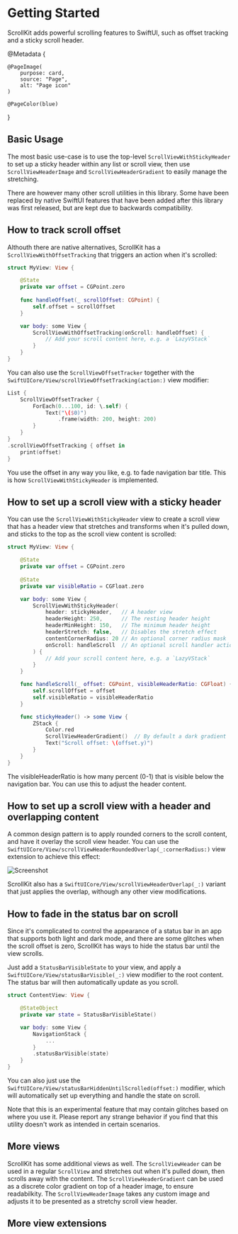 # Getting Started

ScrollKit adds powerful scrolling features to SwiftUI, such as offset tracking and a sticky scroll header.

@Metadata {

    @PageImage(
        purpose: card,
        source: "Page",
        alt: "Page icon"
    )

    @PageColor(blue)
}


## Basic Usage

The most basic use-case is to use the top-level ``ScrollViewWithStickyHeader`` to set up a sticky header within any list or scroll view, then use ``ScrollViewHeaderImage`` and ``ScrollViewHeaderGradient`` to easily manage the stretching.

There are however many other scroll utilities in this library. Some have been replaced by native SwiftUI features that have been added after this library was first released, but are kept due to backwards compatibility. 



## How to track scroll offset

Althouth there are native alternatives, ScrollKit has a ``ScrollViewWithOffsetTracking`` that triggers an action when it's scrolled:

```swift
struct MyView: View {

    @State
    private var offset = CGPoint.zero
    
    func handleOffset(_ scrollOffset: CGPoint) {
        self.offset = scrollOffset
    }

    var body: some View {
        ScrollViewWithOffsetTracking(onScroll: handleOffset) {
            // Add your scroll content here, e.g. a `LazyVStack`
        }
    }
}
```

You can also use the ``ScrollViewOffsetTracker`` together with the ``SwiftUICore/View/scrollViewOffsetTracking(action:)`` view modifier:

```swift
List {
    ScrollViewOffsetTracker {
        ForEach(0...100, id: \.self) {
            Text("\($0)")
                .frame(width: 200, height: 200)
        }
    }
}
.scrollViewOffsetTracking { offset in
    print(offset)
}
```

You use the offset in any way you like, e.g. to fade navigation bar title. This is how ``ScrollViewWithStickyHeader`` is implemented.



## How to set up a scroll view with a sticky header

You can use the ``ScrollViewWithStickyHeader`` view to create a scroll view that has a header view that stretches and transforms when it's pulled down, and sticks to the top as the scroll view content is scrolled:

```swift
struct MyView: View {

    @State
    private var offset = CGPoint.zero
    
    @State
    private var visibleRatio = CGFloat.zero

    var body: some View {
        ScrollViewWithStickyHeader(
            header: stickyHeader,   // A header view
            headerHeight: 250,      // The resting header height
            headerMinHeight: 150,   // The minimum header height
            headerStretch: false,   // Disables the stretch effect
            contentCornerRadius: 20 // An optional corner radius mask
            onScroll: handleScroll  // An optional scroll handler action
        ) {
            // Add your scroll content here, e.g. a `LazyVStack`
        }
    }

    func handleScroll(_ offset: CGPoint, visibleHeaderRatio: CGFloat) {
        self.scrollOffset = offset
        self.visibleRatio = visibleHeaderRatio
    }

    func stickyHeader() -> some View {
        ZStack {
            Color.red
            ScrollViewHeaderGradient()  // By default a dark gradient
            Text("Scroll offset: \(offset.y)")
        }
    }
}
```

The visibleHeaderRatio is how many percent (0-1) that is visible below the navigation bar. You can use this to adjust the header content.



## How to set up a scroll view with a header and overlapping content

A common design pattern is to apply rounded corners to the scroll content, and have it overlay the scroll view header. You can use the ``SwiftUICore/View/scrollViewHeaderRoundedOverlap(_:cornerRadius:)`` view extension to achieve this effect:

![Screenshot](Rounded-Corners)

ScrollKit also has a ``SwiftUICore/View/scrollViewHeaderOverlap(_:)`` variant that just applies the overlap, withough any other view modifications. 



## How to fade in the status bar on scroll

Since it's complicated to control the appearance of a status bar in an app that supports both light and dark mode, and there are some glitches when the scroll offset is zero, ScrollKit has ways to hide the status bar until the view scrolls.

Just add a ``StatusBarVisibleState`` to your view, and apply a ``SwiftUICore/View/statusBarVisible(_:)`` view modifier to the root content. The status bar will then automatically update as you scroll. 


```swift
struct ContentView: View {

    @StateObject
    private var state = StatusBarVisibleState()

    var body: some View {
        NavigationStack {
            ...
        }
        .statusBarVisible(state)
    }
}
```

You can also just use the ``SwiftUICore/View/statusBarHiddenUntilScrolled(offset:)`` modifier, which will automatically set up everything and handle the state on scroll.

Note that this is an experimental feature that may contain glitches based on where you use it. Please report any strange behavior if you find that this utility doesn't work as intended in certain scenarios.



## More views

ScrollKit has some additional views as well. The ``ScrollViewHeader`` can be used in a regular `ScrollView` and stretches out when it's pulled down, then scrolls away with the content. The ``ScrollViewHeaderGradient`` can be used as a discrete color gradient on top of a header image, to ensure readabilkity. The ``ScrollViewHeaderImage`` takes any custom image and adjusts it to be presented as a stretchy scroll view header.


## More view extensions


